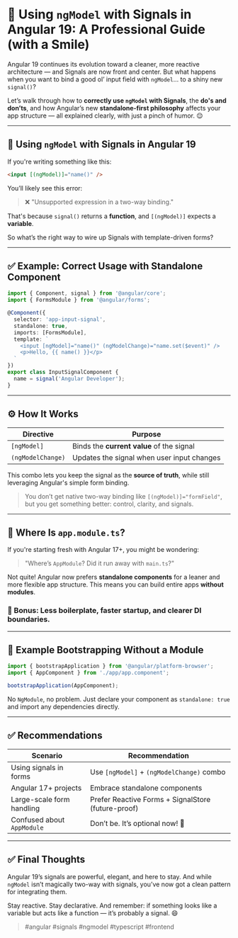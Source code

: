 # 🔄 Using `ngModel` with Signals in Angular 19: A Professional Guide (with a Smile)

Angular 19 continues its evolution toward a cleaner, more reactive architecture — and Signals are now front and center. But what happens when you want to bind a good ol’ input field with `ngModel`… to a shiny new `signal()`?

Let’s walk through how to **correctly use `ngModel` with Signals**, the **do's and don’ts**, and how Angular’s new **standalone-first philosophy** affects your app structure — all explained clearly, with just a pinch of humor. 😌

---

## 🚀 Using `ngModel` with Signals in Angular 19

If you're writing something like this:

```html
<input [(ngModel)]="name()" />
```

You’ll likely see this error:

> ❌ "Unsupported expression in a two-way binding."

That's because `signal()` returns a **function**, and `[(ngModel)]` expects a **variable**.

So what’s the right way to wire up Signals with template-driven forms?

---

## ✅ Example: Correct Usage with Standalone Component

```ts
import { Component, signal } from '@angular/core';
import { FormsModule } from '@angular/forms';

@Component({
  selector: 'app-input-signal',
  standalone: true,
  imports: [FormsModule],
  template: `
    <input [ngModel]="name()" (ngModelChange)="name.set($event)" />
    <p>Hello, {{ name() }}</p>
  `
})
export class InputSignalComponent {
  name = signal('Angular Developer');
}
```

---

## ⚙️ How It Works
| Directive        | Purpose                                |
|------------------|----------------------------------------|
| `[ngModel]`       | Binds the **current value** of the signal     |
| `(ngModelChange)` | Updates the signal when user input changes |

This combo lets you keep the signal as the **source of truth**, while still leveraging Angular's simple form binding.

> You don’t get native two-way binding like `[(ngModel)]="formField"`, but you get something better: control, clarity, and signals.

---

## 📁 Where Is `app.module.ts`?

If you're starting fresh with Angular 17+, you might be wondering:

> "Where’s `AppModule`? Did it run away with `main.ts`?"

Not quite! Angular now prefers **standalone components** for a leaner and more flexible app structure. This means you can build entire apps **without modules**.

### 🧠 Bonus: Less boilerplate, faster startup, and clearer DI boundaries.

---

## 🧪 Example Bootstrapping Without a Module

```ts
import { bootstrapApplication } from '@angular/platform-browser';
import { AppComponent } from './app/app.component';

bootstrapApplication(AppComponent);
```

No `NgModule`, no problem. Just declare your component as `standalone: true` and import any dependencies directly.

---

## ✅ Recommendations

| Scenario                         | Recommendation                               |
|----------------------------------|----------------------------------------------|
| Using signals in forms           | Use `[ngModel]` + `(ngModelChange)` combo     |
| Angular 17+ projects             | Embrace standalone components                |
| Large-scale form handling        | Prefer Reactive Forms + SignalStore (future-proof) |
| Confused about `AppModule`       | Don’t be. It’s optional now! 🎉              |

---

## ✅ Final Thoughts

Angular 19’s signals are powerful, elegant, and here to stay. And while `ngModel` isn’t magically two-way with signals, you’ve now got a clean pattern for integrating them.

Stay reactive. Stay declarative. And remember: if something looks like a variable but acts like a function — it’s probably a signal. 😄

> #angular #signals #ngmodel #typescript #frontend
